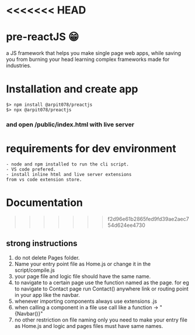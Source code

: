 <<<<<<< HEAD
=======
# pre-reactJS 😁
a JS framework that helps you make single page web apps, while saving you from burning your head learning complex frameworks made for industries.
# Installation and create app
    $> npm install @arpit078/preactjs
    $> npx @arpit078/preactjs
### and open /public/index.html with live server
# requirements for dev environment
    - node and npm installed to run the cli script.
    - VS code prefered.
    - install inline html and live server extensions 
    from vs code extension store.
# Documentation
>>>>>>> f2d96e61b2865fed9fd39ae2aec754d624ee4730

## strong instructions
1. do not delete Pages folder.
2. Name your entry point file as Home.js or change it in the script/compile.js
3. your page file and logic file should have the same name.
4. to navigate to a certain page use the function named as the page. for eg to navigate to Contact page run Contact() anywhere link or routing point in your app like the navbar.
5. whenever importing components always use extensions .js
6. when calling a component in a file use call like a function -> "{Navbar()}"
7. no other restriction on file naming only you need to make your entry file as Home.js and logic and pages files must have same names.

